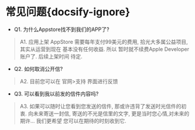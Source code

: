 # 常见问题{docsify-ignore}

- Q1. 为什么Appstore找不到我们的APP了?
> A1. 应用上架 AppStore 需要每年支付99美元的费用, 拾光大多属公益项目, 其实从运营到现在 基本没有任何收益. 所以 暂时就不续费Apple Developer账户了. 后续上架时间 待定.
  
- Q2. 如何取消公开信?
> A2. 目前您可以在 官网>支持 界面进行反馈

- Q3. 可以看到我以前发的信件内容吗?
>A3. 如果可以随时让您看到您发送的信件, 那或许违背了发送时光信件的初衷. 向未来寄送一封信, 寄送的不光是信里的文字, 更是当时您心情,对未来的期许... 我们更希望 您可以在期待的时刻收到它.
